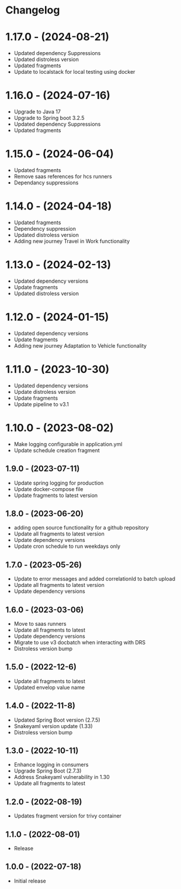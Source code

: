 # Changelog

# 1.17.0 - (2024-08-21)

* Updated dependency Suppressions
* Updated distroless version
* Updated fragments
* Update to localstack for local testing using docker

# 1.16.0 - (2024-07-16)

* Upgrade to Java 17
* Upgrade to Spring boot 3.2.5
* Updated dependency Suppressions
* Updated fragments

# 1.15.0 - (2024-06-04)

* Updated fragments
* Remove saas references for hcs runners
* Dependancy suppressions

# 1.14.0 - (2024-04-18)

* Updated fragments
* Dependency suppression
* Updated distroless version
* Adding new journey Travel in Work functionality

# 1.13.0 - (2024-02-13)

* Updated dependency versions
* Update fragments
* Updated distroless version

# 1.12.0 - (2024-01-15)

* Updated dependency versions
* Update fragments
* Adding new journey Adaptation to Vehicle functionality

# 1.11.0 - (2023-10-30)

* Updated dependency versions
* Update distroless version
* Update fragments
* Update pipeline to v3.1

# 1.10.0 - (2023-08-02)

* Make logging configurable in application.yml
* Update schedule creation fragment

## 1.9.0 - (2023-07-11)

* Update spring logging for production
* Update docker-compose file
* Update fragments to latest version

## 1.8.0 - (2023-06-20)

* adding open source functionality for a github repository
* Update all fragments to latest version
* Update dependency versions
* Update cron schedule to run weekdays only

## 1.7.0 - (2023-05-26)

* Update to error messages and added correlationId to batch upload
* Update all fragments to latest version
* Update dependency versions

## 1.6.0 - (2023-03-06)

* Move to saas runners
* Update all fragments to latest
* Update dependency versions
* Migrate to use v3 docbatch when interacting with DRS
* Distroless version bump

## 1.5.0 - (2022-12-6)

* Update all fragments to latest
* Updated envelop value name

## 1.4.0 - (2022-11-8)

* Updated Spring Boot version (2.7.5)
* Snakeyaml version update (1.33)
* Distroless version bump

## 1.3.0 - (2022-10-11)

* Enhance logging in consumers
* Upgrade Spring Boot (2.7.3)
* Address Snakeyaml vulnerability in 1.30
* Update all fragments to latest

## 1.2.0 - (2022-08-19)

* Updates fragment version for trivy container

## 1.1.0 - (2022-08-01)

* Release

## 1.0.0 - (2022-07-18)

* Initial release